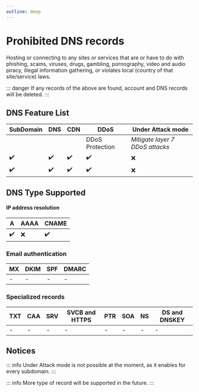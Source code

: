 ```yaml
---
outline: deep
---
```


# Prohibited DNS records

Hosting or connecting to any sites or services that are or have to do with phishing, scams, viruses, drugs, gambling, pornography, video and audio piracy, illegal information gathering, or violates local (country of that site/service) laws. 

::: danger
If any records of the above are found, account and DNS records will be deleted.
:::


## **DNS Feature List**

|SubDomain|DNS|CDN|DDoS|Under Attack mode|
|-|-|-|-|-|
||||DDoS Protection| *Mitigate layer 7 DDoS attacks*|
|✔️|✔️|✔️|✔️|❌
|✔️|✔️|✔️|✔️|❌

## **DNS Type Supported**

#### IP address resolution

|A|AAAA|CNAME|
|-|-|-|
|✔️|❌|✔️|

### Email authentication

|MX|DKIM|SPF|DMARC|
|-|-|-|-|
|-|-|-|-|

### Specialized records

|TXT|CAA|SRV|SVCB and HTTPS|PTR|SOA|NS|DS and DNSKEY
|-|-|-|-|-|-|-|-|
|-|-|-|-|-|-|-|-|

## Notices

::: info
Under Attack mode is not possible at the moment, as it enables for every subdomain.
:::

::: info
More type of record will be supported in the future.
:::